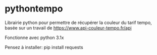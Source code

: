 # pythontempo
Librairie python pour permettre de récupérer la couleur du tarif tempo, basée sur un travail de https://www.api-couleur-tempo.fr/api

Fonctionne avec python 3.1x

Pensez à installer: pip install requests
